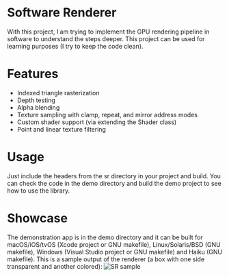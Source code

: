 # Software Renderer
With this project, I am trying to implement the GPU rendering pipeline in software to understand the steps deeper. This project can be used for learning purposes (I try to keep the code clean).

# Features

* Indexed triangle rasterization
* Depth testing
* Alpha blending
* Texture sampling with clamp, repeat, and mirror address modes
* Custom shader support (via extending the Shader class)
* Point and linear texture filtering

# Usage

Just include the headers from the sr directory in your project and build. You can check the code in the demo directory and build the demo project to see how to use the library.

# Showcase

The demonstration app is in the demo directory and it can be built for macOS/iOS/tvOS (Xcode project or GNU makefile), Linux/Solaris/BSD (GNU makefile), Windows (Visual Studio project or GNU makefile) and Haiku (GNU makefile). This is a sample output of the renderer (a box with one side transparent and another colored):
![SR sample](https://elviss.lv/files/sr_sample_filtered.png)